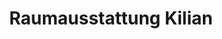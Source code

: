 ---
title: "Raumausstattung Kilian"
url: /lauchhammer/raumausstattung-kilian/
shop: Raumausstattung
---